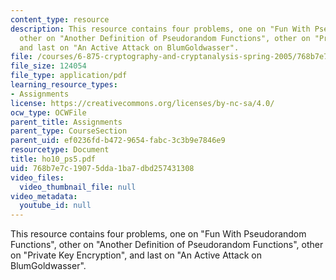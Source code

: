 ```yaml
---
content_type: resource
description: This resource contains four problems, one on "Fun With Pseudorandom Functions",
  other on "Another Definition of Pseudorandom Functions", other on "Private Key Encryption",
  and last on "An Active Attack on BlumGoldwasser".
file: /courses/6-875-cryptography-and-cryptanalysis-spring-2005/768b7e7c19075dda1ba7dbd257431308_ho10_ps5.pdf
file_size: 124054
file_type: application/pdf
learning_resource_types:
- Assignments
license: https://creativecommons.org/licenses/by-nc-sa/4.0/
ocw_type: OCWFile
parent_title: Assignments
parent_type: CourseSection
parent_uid: ef0236fd-b472-9654-fabc-3c3b9e7846e9
resourcetype: Document
title: ho10_ps5.pdf
uid: 768b7e7c-1907-5dda-1ba7-dbd257431308
video_files:
  video_thumbnail_file: null
video_metadata:
  youtube_id: null
---
```

This resource contains four problems, one on "Fun With Pseudorandom Functions", other on "Another Definition of Pseudorandom Functions", other on "Private Key Encryption", and last on "An Active Attack on BlumGoldwasser".